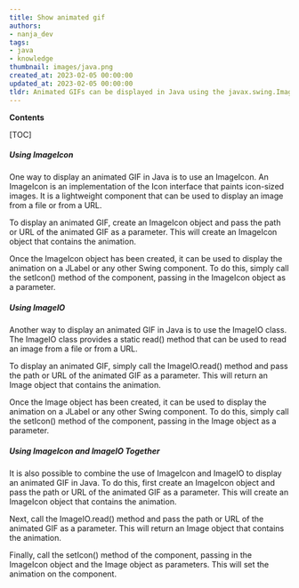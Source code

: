 ```yaml
---
title: Show animated gif
authors:
- nanja_dev
tags:
- java
- knowledge
thumbnail: images/java.png
created_at: 2023-02-05 00:00:00
updated_at: 2023-02-05 00:00:00
tldr: Animated GIFs can be displayed in Java using the javax.swing.ImageIcon class.
---
```


**Contents**

[TOC]

##### Using ImageIcon

One way to display an animated GIF in Java is to use an ImageIcon. An ImageIcon is an implementation of the Icon interface that paints icon-sized images. It is a lightweight component that can be used to display an image from a file or from a URL.

To display an animated GIF, create an ImageIcon object and pass the path or URL of the animated GIF as a parameter. This will create an ImageIcon object that contains the animation.

Once the ImageIcon object has been created, it can be used to display the animation on a JLabel or any other Swing component. To do this, simply call the setIcon() method of the component, passing in the ImageIcon object as a parameter.

##### Using ImageIO

Another way to display an animated GIF in Java is to use the ImageIO class. The ImageIO class provides a static read() method that can be used to read an image from a file or from a URL.

To display an animated GIF, simply call the ImageIO.read() method and pass the path or URL of the animated GIF as a parameter. This will return an Image object that contains the animation.

Once the Image object has been created, it can be used to display the animation on a JLabel or any other Swing component. To do this, simply call the setIcon() method of the component, passing in the Image object as a parameter.

##### Using ImageIcon and ImageIO Together

It is also possible to combine the use of ImageIcon and ImageIO to display an animated GIF in Java. To do this, first create an ImageIcon object and pass the path or URL of the animated GIF as a parameter. This will create an ImageIcon object that contains the animation.

Next, call the ImageIO.read() method and pass the path or URL of the animated GIF as a parameter. This will return an Image object that contains the animation.

Finally, call the setIcon() method of the component, passing in the ImageIcon object and the Image object as parameters. This will set the animation on the component.
